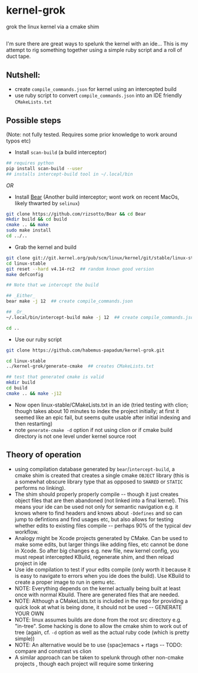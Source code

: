 # kernel-grok
grok the linux kernel via a cmake shim

##

I'm sure there are great ways to spelunk the kernel with an ide... This is my attempt to rig something together using a simple ruby script and a roll of duct tape. 

## Nutshell: 
  * create `compile_commands.json` for kernel using an intercepted build
  * use ruby script to convert `compile_commands.json` into an IDE friendly `CMakeLists.txt`

## Possible steps
(Note: not fully tested.  Requires some prior knowledge to work around typos etc)


* Install `scan-build` (a build interceptor)
```bash
## requires python
pip install scan-build --user
## installs intercept-build tool in ~/.local/bin
```

_OR_ 

* Install [Bear](https://github.com/rizsotto/Bear) 
(Another build interceptor;  wont work on recent MacOs, likely thwarted by `selinux`)
```bash
git clone https://github.com/rizsotto/Bear && cd Bear
mkdir build && cd build
cmake .. && make 
sudo make install
cd ../..
``` 



* Grab the kernel and build
```bash
git clone git://git.kernel.org/pub/scm/linux/kernel/git/stable/linux-stable.git
cd linux-stable
git reset --hard v4.14-rc2  ## random known good version
make defconfig

## Note that we intercept the build

## _Either_
bear make -j 12  ## create compile_commands.json

## _Or_ 
~/.local/bin/intercept-build make -j 12  ## create compile_commands.json

cd .. 
```

* Use our ruby script 
``` bash 
git clone https://github.com/habemus-papadum/kernel-grok.git

cd linux-stable
../kernel-grok/generate-cmake  ## creates CMakeLists.txt

## test that generated cmake is valid
mkdir build
cd build
cmake .. && make -j12
```

* Now open linux-stable/CMakeLists.txt in an ide (tried testing with clion; though takes about 10 minutes to index the project initially; at first it seemed like an epic fail, but seems quite usable after initial indexing and then restarting)
* note `generate-cmake -d` option if not using clion or if cmake build directory is not one level under
  kernel source root 

## Theory of operation
* using compilation database generated by `bear`/`intercept-build`, a cmake shim is created that creates a single
  cmake `OBJECT` library (this is a somewhat obscure library type that as opposed to `SHARED` or `STATIC` performs no linking).
* The shim should properly properly compile -- though it just creates object files that are then abandoned (not linked into a final kernel).  This means your ide can be used not only for semantic navigation e.g. it knows where to find headers and knows about `-Ddefines` and so can jump to defintions and find usages etc, but also allows for testing whether edits to existing files compile -- perhaps 90% of the typical dev workflow.
* Analogy might be Xcode projects generated by CMake.  Can be used to make some edits, but larger things like adding files, etc cannot be done in Xcode.  So after big changes e.g. new file, new kernel config,  you must repeat intercepted KBuild, regenerate shim, and then reload project in ide
* Use ide compilation to test if your edits compile (only worth it because it is easy to navigate to errors when you ide does the build).  Use KBuild to create a proper image to run in qemu etc.  
* NOTE: Everything depends on the kernel actually being built at least once with normal Kbuild.  There are generated files that are needed.  
* NOTE: Although a CMakeLists.txt is included in the repo for providing a quick look at what is being done, it should not be used -- GENERATE YOUR OWN
* NOTE: linux assumes builds are done from the root src directory e.g. "in-tree".  Some hacking is done to allow the cmake shim to work out of tree (again, cf. `-d` option as well as the actual ruby code (which is pretty simple)) 
* NOTE: An alternative would be to use {spac}emacs + rtags -- TODO: compare and constrast vs clion
* A similar approach can be taken to spelunk through other non-cmake projects , though each project will require some tinkering

      
  
   
